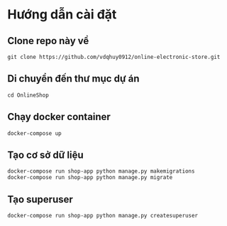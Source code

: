 # Hướng dẫn cài đặt
## Clone repo này về
    git clone https://github.com/vdqhuy0912/online-electronic-store.git
## Di chuyển đến thư mục dự án
    cd OnlineShop
## Chạy docker container
    docker-compose up
## Tạo cơ sở dữ liệu
    docker-compose run shop-app python manage.py makemigrations
    docker-compose run shop-app python manage.py migrate
## Tạo superuser
    docker-compose run shop-app python manage.py createsuperuser
